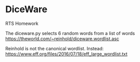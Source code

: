 # DiceWare
RTS Homework

The diceware.py selects 6 random words from a list of words
https://theworld.com/~reinhold/diceware.wordlist.asc

Reinhold is not the canonical wordlist. Instead: https://www.eff.org/files/2016/07/18/eff_large_wordlist.txt
